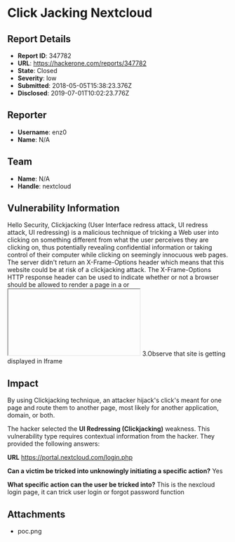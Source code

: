 # Click Jacking Nextcloud

## Report Details
- **Report ID**: 347782
- **URL**: https://hackerone.com/reports/347782
- **State**: Closed
- **Severity**: low
- **Submitted**: 2018-05-05T15:38:23.376Z
- **Disclosed**: 2019-07-01T10:02:23.776Z

## Reporter
- **Username**: enz0
- **Name**: N/A

## Team
- **Name**: N/A
- **Handle**: nextcloud

## Vulnerability Information
Hello Security,
Clickjacking (User Interface redress attack, UI redress attack, UI redressing) is a malicious technique of tricking a Web user into clicking on something different from what the user perceives they are clicking on, thus potentially revealing confidential information or taking control of their computer while clicking on seemingly innocuous web pages.
The server didn't return an X-Frame-Options header which means that this website could be at risk of a clickjacking attack. The X-Frame-Options HTTP response header can be used to indicate whether or not a browser should be allowed to render a page in a <frame> or <iframe>. Sites can use this to avoid clickjacking attacks, by ensuring that their content is not embedded into other sites.
This vulnerability affects Web Server.
IMPACT:
An attacker can host this domain in other evil site by using iframe and if a user fill the given filed it can directly redirect as logs to attacker and after its redirect to your web server.. its lead to steal user information too and use that host site as phishing of your site its CSRF and Clickjacking

POC:
1. open https://portal.nextcloud.com/login.php or https://nextcloud.com
2. Put the url in the below code of iframe
<html>
<body>
<iframe 
sandbox="allow-modals allow-scripts allow-forms allow-popups allow-same-origin"
src="https://portal.nextcloud.com/login.php" width=600 height=400>
</iframe>
</body>
</html>
3.Observe that site is getting displayed in Iframe

## Impact

By using Clickjacking technique, an attacker hijack's click's
meant for one page and route them to another page, most likely
for another application, domain, or both.

The hacker selected the **UI Redressing (Clickjacking)** weakness. This vulnerability type requires contextual information from the hacker. They provided the following answers:

**URL**
https://portal.nextcloud.com/login.php

**Can a victim be tricked into unknowingly initiating a specific action?**
Yes

**What specific action can the user be tricked into?**
This is the nexcloud login page, it can trick user login or forgot password function

## Attachments
- poc.png
